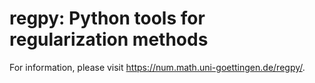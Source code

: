 # regpy: Python tools for regularization methods

For information, please visit <https://num.math.uni-goettingen.de/regpy/>.
